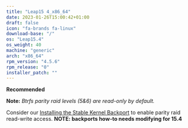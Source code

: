 ```yaml
---
title: "Leap15 4_x86_64"
date: 2023-01-26T15:00:42+01:00
draft: false
icon: "fa-brands fa-linux"
download-base: "/"
os: "Leap15.4"
os_weight: 40
machine: "generic"
arch: "x86_64"
rpm_version: "4.5.6"
rpm_release: "0"
installer_patch: ""
---
```


**Recommended**

**Note:** *Btrfs parity raid levels (5&6) are read-only by default.*

Consider our [Installing the Stable Kernel Backport](https://rockstor.com/docs/howtos/stable_kernel_backport.html)
to enable parity raid read-write access.
**NOTE: backports how-to needs modifying for 15.4**
